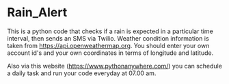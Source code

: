 # Rain_Alert

This is a python code that checks if a rain is expected in a particular time interval, then sends an SMS via Twilio.
Weather condition information is taken from https://api.openweathermap.org.
You should enter your own account id's and your own coordinates in terms of longitude and latitude.

Also via this website (https://www.pythonanywhere.com/) you can schedule a daily task and run your code everyday at 07.00 am.
